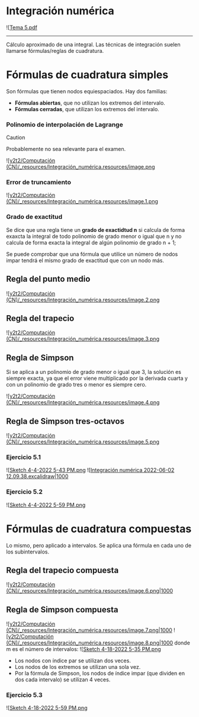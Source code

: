 

# Integración numérica

![[Tema 5.pdf](../../_resources/Integraci%C3%B3n_num%C3%A9rica.resources/Tema%205.pdf)


* * *


Cálculo aproximado de una integral.
Las técnicas de integración suelen llamarse fórmulas/reglas de cuadratura.


# Fórmulas de cuadratura simples
Son fórmulas que tienen nodos equiespaciados. Hay dos familias:

* **Fórmulas abiertas**, que no utilizan los extremos del intervalo.
* **Fórmulas cerradas**, que utilizan los extremos del intervalo.



### Polinomio de interpolación de Lagrange
> [!CAUTION]
> Probablemente no sea relevante para el examen.

![[y2t2/Computación (CN)/_resources/Integración_numérica.resources/image.png](../../_resources/Integraci%C3%B3n_num%C3%A9rica.resources/image.png)

### Error de truncamiento
![[y2t2/Computación (CN)/_resources/Integración_numérica.resources/image.1.png](../../_resources/Integraci%C3%B3n_num%C3%A9rica.resources/image.1.png)


### Grado de exactitud
Se dice que una regla tiene un **grado de exactidtud n** si calcula de forma exaxcta la integral de todo polinomio de grado menor o igual que n y no calcula de forma exacta la integral de algún polinomio de grado n + 1;

Se puede comprobar que una fórmula que utilice un número de nodos impar tendrá el mismo grado de exactitud que con un nodo más.


## Regla del punto medio
![[y2t2/Computación (CN)/_resources/Integración_numérica.resources/image.2.png](../../_resources/Integraci%C3%B3n_num%C3%A9rica.resources/image.2.png)


## Regla del trapecio
![[y2t2/Computación (CN)/_resources/Integración_numérica.resources/image.3.png](../../_resources/Integraci%C3%B3n_num%C3%A9rica.resources/image.3.png)


## Regla de Simpson
Si se aplica a un polinomio de grado menor o igual que 3, la solución es siempre exacta, ya que el error viene multiplicado por la derivada cuarta y con un polinomio de grado tres o menor es siempre cero.

![[y2t2/Computación (CN)/_resources/Integración_numérica.resources/image.4.png](../../_resources/Integraci%C3%B3n_num%C3%A9rica.resources/image.4.png)


## Regla de Simpson tres-octavos

![[y2t2/Computación (CN)/_resources/Integración_numérica.resources/image.5.png](../../_resources/Integraci%C3%B3n_num%C3%A9rica.resources/image.5.png)


### Ejercicio 5.1
![[Sketch 4-4-2022 5-43 PM.png](../../_resources/Integraci%C3%B3n_num%C3%A9rica.resources/Sketch%204-4-2022%205-43%20PM.png)
![[Integración numérica 2022-06-02 12.09.38.excalidraw|1000](_resources/Integraci%C3%B3n%20num%C3%A9rica%202022-06-02%2012.09.38.excalidraw.md)

### Ejercicio 5.2
![[Sketch 4-4-2022 5-59 PM.png](../../_resources/Integraci%C3%B3n_num%C3%A9rica.resources/Sketch%204-4-2022%205-59%20PM.png)


# Fórmulas de cuadratura compuestas
Lo mismo, pero aplicado a intervalos.
Se aplica una fórmula en cada uno de los subintervalos.


## Regla del trapecio compuesta
![[y2t2/Computación (CN)/_resources/Integración_numérica.resources/image.6.png|1000](../../_resources/Integraci%C3%B3n_num%C3%A9rica.resources/image.6.png)


## Regla de Simpson compuesta
![[y2t2/Computación (CN)/_resources/Integración_numérica.resources/image.7.png|1000](../../_resources/Integraci%C3%B3n_num%C3%A9rica.resources/image.7.png)
![[y2t2/Computación (CN)/_resources/Integración_numérica.resources/image.8.png|1000](../../_resources/Integraci%C3%B3n_num%C3%A9rica.resources/image.8.png)
donde m es el número de intervalos:
![[Sketch 4-18-2022 5-35 PM.png](../../_resources/Integraci%C3%B3n_num%C3%A9rica.resources/Sketch%204-18-2022%205-35%20PM.png)

* Los nodos con índice par se utilizan dos veces.
* Los nodos de los extremos se utilizan una sola vez.
* Por la fórmula de Simpson, los nodos de índice impar (que dividen en dos cada intervalo) se utilizan 4 veces.



### Ejercicio 5.3
![[Sketch 4-18-2022 5-59 PM.png](../../_resources/Integraci%C3%B3n_num%C3%A9rica.resources/Sketch%204-18-2022%205-59%20PM.png)

